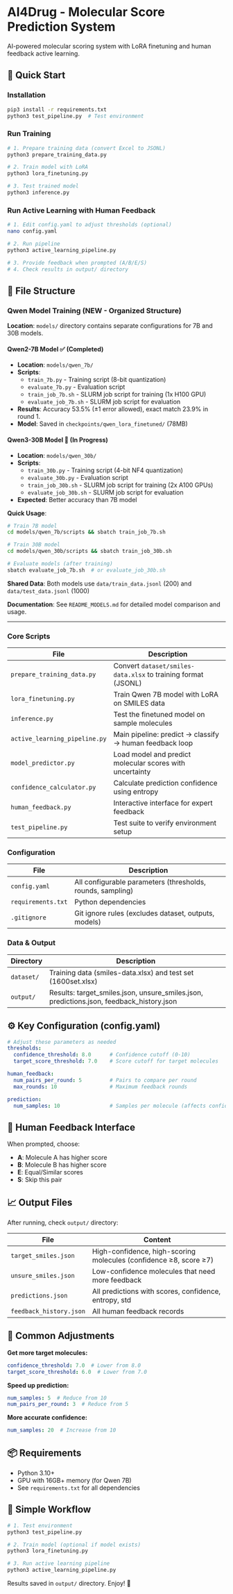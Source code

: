 # AI4Drug - Molecular Score Prediction System

AI-powered molecular scoring system with LoRA finetuning and human feedback active learning.

## 🚀 Quick Start

### Installation

```bash
pip3 install -r requirements.txt
python3 test_pipeline.py  # Test environment
```

### Run Training

```bash
# 1. Prepare training data (convert Excel to JSONL)
python3 prepare_training_data.py

# 2. Train model with LoRA
python3 lora_finetuning.py

# 3. Test trained model
python3 inference.py
```

### Run Active Learning with Human Feedback

```bash
# 1. Edit config.yaml to adjust thresholds (optional)
nano config.yaml

# 2. Run pipeline
python3 active_learning_pipeline.py

# 3. Provide feedback when prompted (A/B/E/S)
# 4. Check results in output/ directory
```

## 📁 File Structure

### Qwen Model Training (NEW - Organized Structure)

**Location**: `models/` directory contains separate configurations for 7B and 30B models.

#### Qwen2-7B Model ✅ (Completed)
- **Location**: `models/qwen_7b/`
- **Scripts**: 
  - `train_7b.py` - Training script (8-bit quantization)
  - `evaluate_7b.py` - Evaluation script
  - `train_job_7b.sh` - SLURM job script for training (1x H100 GPU)
  - `evaluate_job_7b.sh` - SLURM job script for evaluation
- **Results**: Accuracy 53.5% (±1 error allowed), exact match 23.9% in round 1.
- **Model**: Saved in `checkpoints/qwen_lora_finetuned/` (78MB)

#### Qwen3-30B Model 🔄 (In Progress)
- **Location**: `models/qwen_30b/`
- **Scripts**:
  - `train_30b.py` - Training script (4-bit NF4 quantization)
  - `evaluate_30b.py` - Evaluation script
  - `train_job_30b.sh` - SLURM job script for training (2x A100 GPUs)
  - `evaluate_job_30b.sh` - SLURM job script for evaluation
- **Expected**: Better accuracy than 7B model

**Quick Usage**:
```bash
# Train 7B model
cd models/qwen_7b/scripts && sbatch train_job_7b.sh

# Train 30B model
cd models/qwen_30b/scripts && sbatch train_job_30b.sh

# Evaluate models (after training)
sbatch evaluate_job_7b.sh  # or evaluate_job_30b.sh
```

**Shared Data**: Both models use `data/train_data.jsonl` (200) and `data/test_data.jsonl` (1000)

**Documentation**: See `README_MODELS.md` for detailed model comparison and usage.

---

### Core Scripts

| File | Description |
|------|-------------|
| `prepare_training_data.py` | Convert `dataset/smiles-data.xlsx` to training format (JSONL) |
| `lora_finetuning.py` | Train Qwen 7B model with LoRA on SMILES data |
| `inference.py` | Test the finetuned model on sample molecules |
| `active_learning_pipeline.py` | Main pipeline: predict → classify → human feedback loop |
| `model_predictor.py` | Load model and predict molecular scores with uncertainty |
| `confidence_calculator.py` | Calculate prediction confidence using entropy |
| `human_feedback.py` | Interactive interface for expert feedback |
| `test_pipeline.py` | Test suite to verify environment setup |

### Configuration

| File | Description |
|------|-------------|
| `config.yaml` | All configurable parameters (thresholds, rounds, sampling) |
| `requirements.txt` | Python dependencies |
| `.gitignore` | Git ignore rules (excludes dataset, outputs, models) |

### Data & Output

| Directory | Description |
|-----------|-------------|
| `dataset/` | Training data (smiles-data.xlsx) and test set (1600set.xlsx) |
| `output/` | Results: target_smiles.json, unsure_smiles.json, predictions.json, feedback_history.json |

## ⚙️ Key Configuration (config.yaml)

```yaml
# Adjust these parameters as needed
thresholds:
  confidence_threshold: 8.0      # Confidence cutoff (0-10)
  target_score_threshold: 7.0    # Score cutoff for target molecules

human_feedback:
  num_pairs_per_round: 5         # Pairs to compare per round
  max_rounds: 10                 # Maximum feedback rounds

prediction:
  num_samples: 10                # Samples per molecule (affects confidence)
```

## 🎯 Human Feedback Interface

When prompted, choose:
- **A**: Molecule A has higher score
- **B**: Molecule B has higher score  
- **E**: Equal/Similar scores
- **S**: Skip this pair

## 📈 Output Files

After running, check `output/` directory:

| File | Content |
|------|---------|
| `target_smiles.json` | High-confidence, high-scoring molecules (confidence ≥8, score ≥7) |
| `unsure_smiles.json` | Low-confidence molecules that need more feedback |
| `predictions.json` | All predictions with scores, confidence, entropy, std |
| `feedback_history.json` | All human feedback records |

## 🔧 Common Adjustments

**Get more target molecules:**
```yaml
confidence_threshold: 7.0  # Lower from 8.0
target_score_threshold: 6.0  # Lower from 7.0
```

**Speed up prediction:**
```yaml
num_samples: 5  # Reduce from 10
num_pairs_per_round: 3  # Reduce from 5
```

**More accurate confidence:**
```yaml
num_samples: 20  # Increase from 10
```

## 📦 Requirements

- Python 3.10+
- GPU with 16GB+ memory (for Qwen 7B)
- See `requirements.txt` for all dependencies

## 🎉 Simple Workflow

```bash
# 1. Test environment
python3 test_pipeline.py

# 2. Train model (optional if model exists)
python3 lora_finetuning.py

# 3. Run active learning pipeline
python3 active_learning_pipeline.py
```

Results saved in `output/` directory. Enjoy! 🚀

